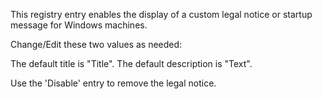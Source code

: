 This registry entry enables the display of a custom legal notice or startup message for Windows machines.

Change/Edit these two values as needed:

The default title is "Title". The default description is "Text".

Use the 'Disable' entry to remove the legal notice.
